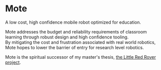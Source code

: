 # Mote

A low cost, high confidence mobile robot optimized for education.

Mote addresses the budget and reliability requirements of classroom learning through robust design and high confidence tooling.  
By mitigating the cost and frustration associated with real world robotics, Mote hopes to lower the barrier of entry for research level robotics. 

Mote is the spiritual successor of my master's thesis, [the Little Red Rover project](https://github.com/little-red-rover).
